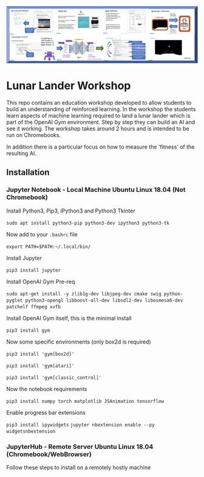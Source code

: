 
![Lunar Lander Workshop](images/LunarLanderBanner.png)

# Lunar Lander Workshop

This repo contains an education workshop developed to allow students to build an understanding of reinforced learning. In the workshop the students learn aspects of machine learning required to land a lunar lander which is part of the OpenAI Gym environment. Step by step they can build an AI and see it working. The workshop takes around 2 hours and is intended to be run on Chromebooks. 

In addition there is a particular focus on how to measure the 'fitness' of the resulting AI. 



## Installation

### Jupyter Notebook - Local Machine Ubuntu Linux 18.04 (Not Chromebook)

Install Python3, Pip3, iPython3 and Python3 Tkinter

`sudo apt install python3-pip python3-dev ipython3 python3-tk`

Now add to your `.bashrc` file

`export PATH=$PATH:~/.local/bin/`

Install Jupyter

`pip3 install jupyter`

Install OpenAI Gym Pre-req

`sudo apt-get install -y zlib1g-dev libjpeg-dev cmake swig python-pyglet python3-opengl libboost-all-dev libsdl2-dev libosmesa6-dev patchelf ffmpeg xvfb`


Install OpenAI Gym itself, this is the minimal install

`pip3 install gym`

Now some specific environments (only box2d is required)

`pip3 install 'gym[box2d]'`

`pip3 install 'gym[atari]'`

`pip3 install 'gym[classic_control]'`

Now the notebook requirements

`pip3 install numpy torch matplotlib JSAnimation tensorflow`

Enable progress bar extensions

`pip3 install ipywidgets`
`jupyter nbextension enable --py widgetsnbextension`


### JupyterHub - Remote Server Ubuntu Linux 18.04 (Chromebook/WebBrowser)
Follow these steps to install on a remotely hostly machine 







